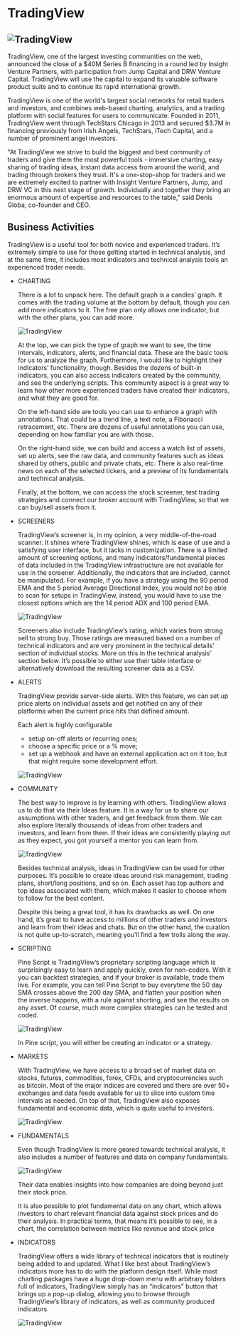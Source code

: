# TradingView

![TradingView](https://i1.wp.com/atozmarkets.com/wp-content/uploads/samson-ononeme/2020/05/How-to-Use-TradingView-10.png?zoom=2.625&resize=380%2C146&ssl=1)
---

TradingView, one of the largest investing communities on the web, announced the close of a $40M Series B financing in a round led by Insight Venture Partners, with participation from Jump Capital and DRW Venture Capital. TradingView will use the capital to expand its valuable software product suite and to continue its rapid international growth.

TradingView is one of the world's largest social networks for retail traders and investors, and combines web-based charting, analytics, and a trading platform with social features for users to communicate. Founded in 2011, TradingView went through TechStars Chicago in 2013 and secured $3.7M in financing previously from Irish Angels, TechStars, iTech Capital, and a number of prominent angel investors.

"At TradingView we strive to build the biggest and best community of traders and give them the most powerful tools - immersive charting, easy sharing of trading ideas, instant data access from around the world, and trading through brokers they trust. It's a one-stop-shop for traders and we are extremely excited to partner with Insight Venture Partners, Jump, and DRW VC in this next stage of growth. Individually and together they bring an enormous amount of expertise and resources to the table," said Denis Globa, co-founder and CEO.

## Business Activities

TradingView is a useful tool for both novice and experienced traders. It’s extremely simple to use for those getting started in technical analysis, and at the same time, it includes most indicators and technical analysis tools an experienced trader needs.

 - CHARTING

   There is a lot to unpack here. The default graph is a candles’ graph. It comes with the trading volume at the bottom by default, though you can add more indicators to it. The free plan only allows one indicator, but with the other plans, you can add more.


   ![TradingView](
   chart.png)

   At the top, we can pick the type of graph we want to see, the time intervals, indicators, alerts, and financial data. These are the basic tools for us to analyze the graph. Furthermore, I would like to highlight their indicators’ functionality, though. Besides the dozens of built-in indicators, you can also access indicators created by the community, and see the underlying scripts. This community aspect is a great way to learn how other more experienced traders have created their indicators, and what they are good for.

   On the left-hand side are tools you can use to enhance a graph with annotations. That could be a trend line, a text note, a Fibonacci retracement, etc. There are dozens of useful annotations you can use, depending on how familiar you are with those.

   On the right-hand side, we can build and access a watch list of assets, set up alerts, see the raw data, and community features such as ideas shared by others, public and private chats, etc. There is also real-time news on each of the selected tickers, and a preview of its fundamentals and technical analysis.

   Finally, at the bottom, we can access the stock screener, test trading strategies and connect our broker account with TradingView, so that we can buy/sell assets from it.


- SCREENERS
  
  TradingView’s screener is, in my opinion, a very middle-of-the-road scanner. It shines where TradingView shines, which is ease of use and a satisfying user interface, but it lacks in customization. There is a limited amount of screening options, and many indicators/fundamental pieces of data included in the TradingView infrastructure are not available for use in the screener. Additionally, the indicators that are included, cannot be manipulated. For example, if you have a strategy using the 90 period EMA and the 5 period Average Directional Index, you would not be able to scan for setups in TradingView, instead, you would have to use the closest options which are the 14 period ADX and 100 period EMA.

    ![TradingView](
   screeners.png)

  Screeners also include TradingView’s rating, which varies from strong sell to strong buy. Those ratings are measured based on a number of technical indicators and are very prominent in the technical details’ section of individual stocks. More on this in the technical analysis’ section below. It’s possible to either use their table interface or alternatively download the resulting screener data as a CSV.

- ALERTS

   TradingView provide server-side alerts. With this feature, we can set up price alerts on individual assets and get notified on any of their platforms when the current price hits that defined amount.

     Each alert is highly configurable

  - setup on-off alerts or recurring ones;
  - choose a specific price or a % move;
  - set up a webhook and have an external application act on it too, but that might require some development effort.

  ![TradingView](
   alert.png)


- COMMUNITY

  The best way to improve is by learning with others. TradingView allows us to do that via their Ideas feature. It is a way for us to share our assumptions with other traders, and get feedback from them. We can also explore literally thousands of ideas from other traders and investors, and learn from them. If their ideas are consistently playing out as they expect, you got yourself a mentor you can learn from.


  ![TradingView](
   IDEAS.png)


  Besides technical analysis, ideas in TradingView can be used for other purposes. It’s possible to create ideas around risk management, trading plans, short/long positions, and so on. Each asset has top authors and top ideas associated with them, which makes it easier to choose whom to follow for the best content.


  Despite this being a great tool, it has its drawbacks as well. On one hand, it’s great to have access to millions of other traders and investors and learn from their ideas and chats. But on the other hand, the curation is not quite up-to-scratch, meaning you’ll find a few trolls along the way.



- SCRIPTING

  Pine Script is TradingView’s proprietary scripting language which is surprisingly easy to learn and apply quickly, even for non-coders. With it you can backtest strategies, and if your broker is available, trade them live. For example, you can tell Pine Script to buy everytime the 50 day SMA crosses above the 200 day SMA, and flatten your position when the inverse happens, with a rule against shorting, and see the results on any asset. Of course, much more complex strategies can be tested and coded.

  ![TradingView](
   SCRIPT.png)

   In Pine script, you will either be creating an indicator or a strategy.


- MARKETS

   With TradingView, we have access to a broad set of market data on stocks, futures, commodities, forex, CFDs, and cryptocurrencies such as bitcoin. Most of the major indices are covered and there are over 50+ exchanges and data feeds available for us to slice into custom time intervals as needed. On top of that, TradingView also exposes fundamental and economic data, which is quite useful to investors.
  
  ![TradingView](
   MARKET.png)

- FUNDAMENTALS
  
   Even though TradingView is more geared towards technical analysis, it also includes a number of features and data on company fundamentals.

   ![TradingView](
   FUNDAMENTALS.png)

   Their data enables insights into how companies are doing beyond just their stock price.

   It is also possible to plot fundamental data on any chart, which allows investors to chart relevant financial data against stock prices and do their analysis. In practical terms, that means it’s possible to see, in a chart, the correlation between metrics like revenue and stock price



- INDICATORS

  TradingView offers a wide library of technical indicators that is routinely being added to and updated. What I like best about TradingView’s indicators more has to do with the platform design itself. While most charting packages have a huge drop-down menu with arbitrary folders full of indicators, TradingView simply has an “indicators” button that brings up a pop-up dialog, allowing you to browse through TradingView’s library of indicators, as well as community produced indicators.


   ![TradingView](
   INDICATORS.png)
